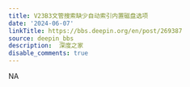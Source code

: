 ```yaml
---
title: V23B3文管搜索缺少自动索引内置磁盘选项
date: '2024-06-07'
linkTitle: https://bbs.deepin.org/en/post/269387
source: deepin_bbs
description:  深度之家 
disable_comments: true
---
```

NA
